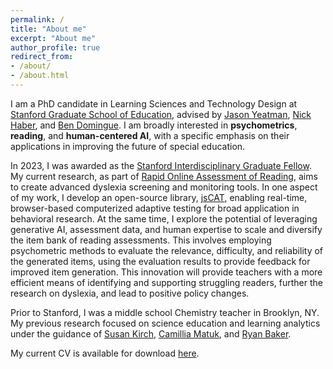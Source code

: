 ```yaml
---
permalink: /
title: "About me"
excerpt: "About me"
author_profile: true
redirect_from:
- /about/
- /about.html
---
```


I am a PhD candidate in Learning Sciences and Technology Design at [Stanford Graduate School of Education](https://ed.stanford.edu/), advised by [Jason Yeatman](https://ed.stanford.edu/faculty/jyeatman), [Nick Haber](https://ed.stanford.edu/faculty/nhaber), and [Ben Domingue](https://ed.stanford.edu/faculty/bdomingu). I am broadly interested in **psychometrics**, **reading**, and **human-centered AI**, with a specific emphasis on their applications in improving the future of special education.

In 2023, I was awarded as the [Stanford Interdisciplinary Graduate Fellow](https://vpge.stanford.edu/fellowships-funding/sigf/fellows/2023). My current research, as part of [Rapid Online Assessment of Reading](https://roar.stanford.edu/), aims to create advanced dyslexia screening and monitoring tools. In one aspect of my work, I develop an open-source library, [jsCAT](https://github.com/yeatmanlab/jsCAT), enabling real-time, browser-based computerized adaptive testing for broad application in behavioral research. At the same time, I explore the potential of leveraging generative AI, assessment data, and human expertise to scale and diversify the item bank of reading assessments. This involves employing psychometric methods to evaluate the relevance, difficulty, and reliability of the generated items, using the evaluation results to provide feedback for improved item generation. This innovation will provide teachers with a more efficient means of identifying and supporting struggling readers, further the research on dyslexia, and lead to positive policy changes.

Prior to Stanford, I was a middle school Chemistry teacher in Brooklyn, NY. My previous research focused on science education and learning analytics under the guidance of [Susan Kirch](https://www.researchgate.net/profile/Susan-Kirch), [Camillia Matuk](https://steinhardt.nyu.edu/people/camillia-matuk), and [Ryan Baker](https://www.gse.upenn.edu/academics/faculty-directory/baker).

My current CV is available for download [here](https://anyawma.github.io/files/CV_2024_Ma.pdf).
